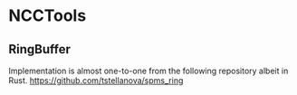 # NCCTools
## RingBuffer
Implementation is almost one-to-one from the following repository albeit in Rust.
https://github.com/tstellanova/spms_ring
